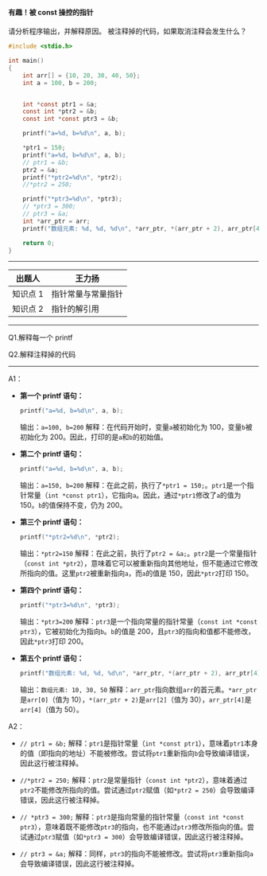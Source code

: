 #### 有趣！被 const 操控的指针

请分析程序输出，并解释原因。
被注释掉的代码，如果取消注释会发生什么？

```c
#include <stdio.h>

int main()
{
    int arr[] = {10, 20, 30, 40, 50};
    int a = 100, b = 200;


    int *const ptr1 = &a;
    const int *ptr2 = &b;
    const int *const ptr3 = &b;

    printf("a=%d, b=%d\n", a, b);

    *ptr1 = 150;
    printf("a=%d, b=%d\n", a, b);
    // ptr1 = &b;
    ptr2 = &a;
    printf("*ptr2=%d\n", *ptr2);
    //*ptr2 = 250;

    printf("*ptr3=%d\n", *ptr3);
    // *ptr3 = 300;
    // ptr3 = &a;
    int *arr_ptr = arr;
    printf("数组元素: %d, %d, %d\n", *arr_ptr, *(arr_ptr + 2), arr_ptr[4]);

    return 0;
}

```

---

| **出题人** | **王力扬**         |
| ---------- | ------------------ |
| 知识点 1   | 指针常量与常量指针 |
| 知识点 2   | 指针的解引用       |

---

Q1.解释每一个 printf

Q2.解释注释掉的代码

---

A1：

-   **第一个 printf 语句：**

    ```c
    printf("a=%d, b=%d\n", a, b);
    ```

    输出：`a=100, b=200`
    解释：在代码开始时，变量`a`被初始化为 100，变量`b`被初始化为 200。因此，打印的是`a`和`b`的初始值。

-   **第二个 printf 语句：**

    ```c
    printf("a=%d, b=%d\n", a, b);
    ```

    输出：`a=150, b=200`
    解释：在此之前，执行了`*ptr1 = 150;`。`ptr1`是一个指针常量（`int *const ptr1`），它指向`a`。因此，通过`*ptr1`修改了`a`的值为 150。`b`的值保持不变，仍为 200。

-   **第三个 printf 语句：**

    ```c
    printf("*ptr2=%d\n", *ptr2);
    ```

    输出：`*ptr2=150`
    解释：在此之前，执行了`ptr2 = &a;`。`ptr2`是一个常量指针（`const int *ptr2`），意味着它可以被重新指向其他地址，但不能通过它修改所指向的值。这里`ptr2`被重新指向`a`，而`a`的值是 150，因此`*ptr2`打印 150。

-   **第四个 printf 语句：**

    ```c
    printf("*ptr3=%d\n", *ptr3);
    ```

    输出：`*ptr3=200`
    解释：`ptr3`是一个指向常量的指针常量（`const int *const ptr3`），它被初始化为指向`b`。`b`的值是 200，且`ptr3`的指向和值都不能修改，因此`*ptr3`打印 200。

-   **第五个 printf 语句：**
    ```c
    printf("数组元素: %d, %d, %d\n", *arr_ptr, *(arr_ptr + 2), arr_ptr[4]);
    ```
    输出：`数组元素: 10, 30, 50`
    解释：`arr_ptr`指向数组`arr`的首元素。`*arr_ptr`是`arr[0]`（值为 10），`*(arr_ptr + 2)`是`arr[2]`（值为 30），`arr_ptr[4]`是`arr[4]`（值为 50）。

A2：

-   `// ptr1 = &b;`
    解释：`ptr1`是指针常量（`int *const ptr1`），意味着`ptr1`本身的值（即指向的地址）不能被修改。尝试将`ptr1`重新指向`b`会导致编译错误，因此这行被注释掉。

-   `//*ptr2 = 250;`
    解释：`ptr2`是常量指针（`const int *ptr2`），意味着通过`ptr2`不能修改所指向的值。尝试通过`ptr2`赋值（如`*ptr2 = 250`）会导致编译错误，因此这行被注释掉。

-   `// *ptr3 = 300;`
    解释：`ptr3`是指向常量的指针常量（`const int *const ptr3`），意味着既不能修改`ptr3`的指向，也不能通过`ptr3`修改所指向的值。尝试通过`ptr3`赋值（如`*ptr3 = 300`）会导致编译错误，因此这行被注释掉。

-   `// ptr3 = &a;`
    解释：同样，`ptr3`的指向不能被修改。尝试将`ptr3`重新指向`a`会导致编译错误，因此这行被注释掉。
